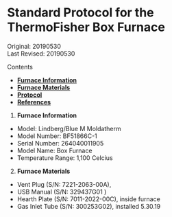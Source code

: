 # Standard Protocol for the ThermoFisher Box Furnace

Original: 20190530  
Last Revised: 20190530  

Contents  
- [**Furnace Information**](#Furnace_Info)
- [**Furnace Materials**](#Furnace_Materials) 
- [**Protocol**](#Protocol)
- [**References**](#References)
 
1. <a name="Furnace_Info"></a> **Furnace Information**  
  * Model: Lindberg/Blue M Moldatherm
  * Model Number: BF51866C-1
  * Serial Number: 264040011905
  * Model Name: Box Furnace
  * Temperature Range: 1,100 Celcius

2. <a name="Furnace_Materials"></a> **Furnace Materials**
  * Vent Plug (S/N: 7221-2063-00A), 
  * USB Manual (S/N: 329437G01 )
  * Hearth Plate (S/N: 7011-2022-00C), inside furnace
  * Gas Inlet Tube (S/N: 300253G02), installed 5.30.19
